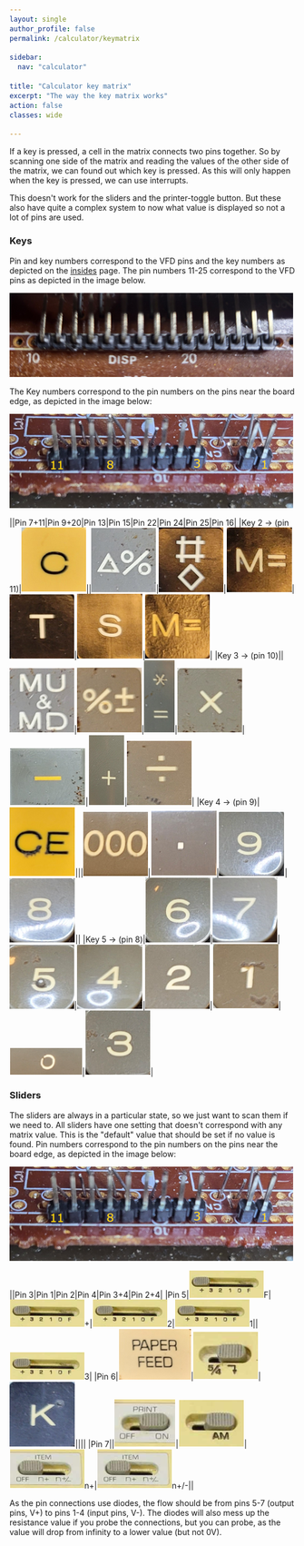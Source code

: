 ```yaml
---
layout: single
author_profile: false
permalink: /calculator/keymatrix

sidebar:
  nav: "calculator"

title: "Calculator key matrix"
excerpt: "The way the key matrix works"
action: false
classes: wide

---
```

If a key is pressed, a cell in the matrix connects two pins together. So by scanning one side of the matrix and reading the values of the other side of the matrix, we can found out which key is pressed. As this will only happen when the key is pressed, we can use interrupts.

This doesn't work for the sliders and the printer-toggle button. But these also have quite a complex system to now what value is displayed so not a lot of pins are used.

### Keys

Pin and key numbers correspond to the VFD pins and the key numbers as depicted on the [insides](/calculator/insides) page. The pin numbers 11-25 correspond to the VFD pins as depicted in the image below.

![](/assets/images/calculator/vfd-pins.png)

The Key numbers correspond to the pin numbers on the pins near the board edge, as depicted in the image below:

![](/assets/images/calculator/mcu-pins.png)

||Pin 7+11|Pin 9+20|Pin 13|Pin 15|Pin 22|Pin 24|Pin 25|Pin 16|
|Key 2 -> (pin 11)|![](/assets/images/calculator/key-c.png)||![](/assets/images/calculator/key-delta.png)|![](/assets/images/calculator/key-hash.png)|![](/assets/images/calculator/key-mb.png)|![](/assets/images/calculator/key-t.png)|![](/assets/images/calculator/key-s.png)|![](/assets/images/calculator/key-mt.png)|
|Key 3 -> (pin 10)||![](/assets/images/calculator/key-mu.png)|![](/assets/images/calculator/key-pm.png)|![](/assets/images/calculator/key-star.png)|![](/assets/images/calculator/key-x.png)|![](/assets/images/calculator/key-min.png)|![](/assets/images/calculator/key-plus.png)|![](/assets/images/calculator/key-div.png)|
|Key 4 -> (pin 9)|![](/assets/images/calculator/key-ce.png)|||![](/assets/images/calculator/key-000.png)|![](/assets/images/calculator/key-dot.png)|![](/assets/images/calculator/key-9.png)|![](/assets/images/calculator/key-8.png)||
|Key 5 -> (pin 8)|![](/assets/images/calculator/key-6.png)|![](/assets/images/calculator/key-7.png)|![](/assets/images/calculator/key-5.png)|![](/assets/images/calculator/key-4.png)|![](/assets/images/calculator/key-2.png)|![](/assets/images/calculator/key-1.png)|![](/assets/images/calculator/key-0.png)|![](/assets/images/calculator/key-3.png)|

### Sliders

The sliders are always in a particular state, so we just want to scan them if we need to. All sliders have one setting that doesn't correspond with any matrix value. This is the "default" value that should be set if no value is found. Pin numbers correspond to the pin numbers on the pins near the board edge, as depicted in the image below:

![](/assets/images/calculator/mcu-pins.png)

||Pin 3|Pin 1|Pin 2|Pin 4|Pin 3+4|Pin 2+4|
|Pin 5|![](/assets/images/calculator/slider-decimal.png)F|![](/assets/images/calculator/slider-decimal.png)+|![](/assets/images/calculator/slider-decimal.png)2|![](/assets/images/calculator/slider-decimal.png)1||![](/assets/images/calculator/slider-decimal.png)3|
|Pin 6|![](/assets/images/calculator/key-pf.png)|![](/assets/images/calculator/slider-round.png)|![](/assets/images/calculator/key-k.png)||||
|Pin 7||![](/assets/images/calculator/slider-print.png)|![](/assets/images/calculator/slider-am.png)|![](/assets/images/calculator/slider-item.png)n+|![](/assets/images/calculator/slider-item.png)n+/-||

As the pin connections use diodes, the flow should be from pins 5-7 (output pins, V+) to pins 1-4 (input pins, V-). The diodes will also mess up the resistance value if you probe the connections, but you can probe, as the value will drop from infinity to a lower value (but not 0V).
